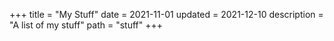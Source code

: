 +++
title = "My Stuff"
date = 2021-11-01
updated = 2021-12-10
description = "A list of my stuff"
path = "stuff"
+++